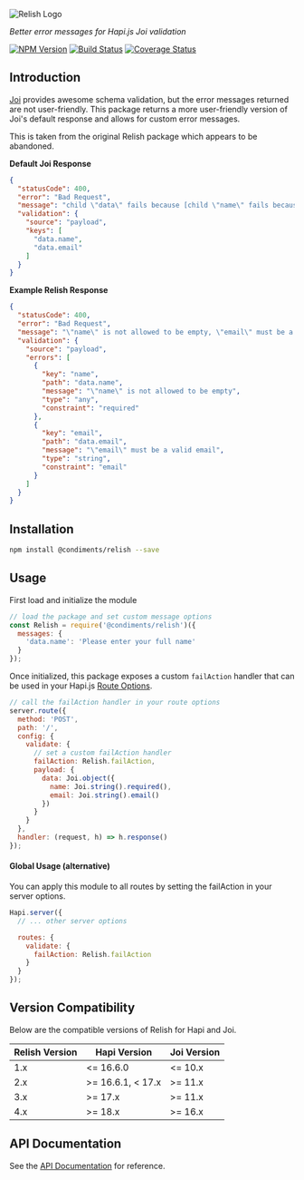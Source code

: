 ![Relish Logo][logo]

_Better error messages for Hapi.js Joi validation_

[![NPM Version][version-img]][version-url]
[![Build Status][build-img]][build-url]
[![Coverage Status][coverage-img]][coverage-url]

## Introduction

[Joi](https://github.com/hapijs/joi) provides awesome schema validation, but the error messages returned are not user-friendly. This package returns a more user-friendly version of Joi's default response and allows for custom error messages.

This is taken from the original Relish package which appears to be abandoned.

**Default Joi Response**
```json
{
  "statusCode": 400,
  "error": "Bad Request",
  "message": "child \"data\" fails because [child \"name\" fails because [\"name\" is not allowed to be empty], child \"email\" fails because [\"email\" must be a valid email]]",
  "validation": {
    "source": "payload",
    "keys": [
      "data.name",
      "data.email"
    ]
  }
}
```

**Example Relish Response**
```json
{
  "statusCode": 400,
  "error": "Bad Request",
  "message": "\"name\" is not allowed to be empty, \"email\" must be a valid email",
  "validation": {
    "source": "payload",
    "errors": [
      {
        "key": "name",
        "path": "data.name",
        "message": "\"name\" is not allowed to be empty",
        "type": "any",
        "constraint": "required"
      },
      {
        "key": "email",
        "path": "data.email",
        "message": "\"email\" must be a valid email",
        "type": "string",
        "constraint": "email"
      }
    ]
  }
}
```

## Installation
```sh
npm install @condiments/relish --save
```

## Usage
First load and initialize the module

```js
// load the package and set custom message options
const Relish = require('@condiments/relish')({
  messages: {
    'data.name': 'Please enter your full name'
  }
});
```

Once initialized, this package exposes a custom `failAction` handler that can be used in your Hapi.js [Route Options][hapi-route-options].

```js
// call the failAction handler in your route options
server.route({
  method: 'POST',
  path: '/',
  config: {
    validate: {
      // set a custom failAction handler
      failAction: Relish.failAction,
      payload: {
        data: Joi.object({
          name: Joi.string().required(),
          email: Joi.string().email()
        })
      }
    }
  },
  handler: (request, h) => h.response()
});
```

#### Global Usage (alternative)
You can apply this module to all routes by setting the failAction in your server options.

```js
Hapi.server({
  // ... other server options

  routes: {
    validate: {
      failAction: Relish.failAction
    }
  }
});
```

## Version Compatibility
Below are the compatible versions of Relish for Hapi and Joi.

Relish Version | Hapi Version      | Joi Version
---------------|-------------------|------------
1.x            | <= 16.6.0         | <= 10.x
2.x            | >= 16.6.1, < 17.x | >= 11.x
3.x            | >= 17.x           | >= 11.x
4.x            | >= 18.x           | >= 16.x

## API Documentation
See the [API Documentation](https://github.com/gentleman-turk/relish/blob/v4.0.0/API.md) for reference.

<!-- Badge URLs -->
[logo]:images/relish.png
[build-img]:https://travis-ci.org/gentleman-turk/relish.svg?branch=master
[build-url]:https://travis-ci.org/gentleman-turk/relish
[coverage-img]:https://coveralls.io/repos/gentleman-turk/relish/badge.svg?branch=master&service=github
[coverage-url]:https://coveralls.io/github/gentleman-turk/relish?branch=master
[version-img]:https://badge.fury.io/js/%40condiments%2Frelish.svg
[version-url]:https://badge.fury.io/js/%40condiments%2Frelish
[style-img]:https://cdn.rawgit.com/feross/standard/master/badge.svg
[style-url]:http://standardjs.com/
[hapi-route-options]:http://hapijs.com/api#route-options

